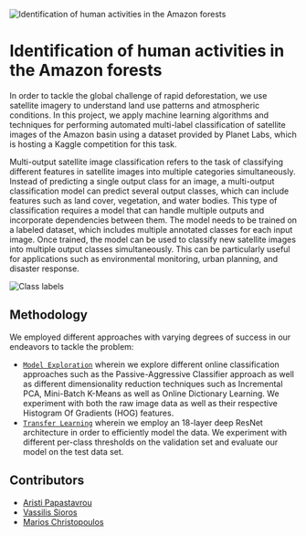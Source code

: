 ![Identification of human activities in the Amazon forests](https://raw.githubusercontent.com/planetlabs/planet-amazon-deforestation/master/img/chipdesc.jpg)


# Identification of human activities in the Amazon forests

In order to tackle the global challenge of rapid deforestation, we use satellite imagery to understand land use patterns and atmospheric conditions. In this project, we apply machine learning algorithms and techniques for performing automated multi-label classification of satellite images of the Amazon basin using a dataset provided by Planet Labs, which is hosting a Kaggle competition for this task.

Multi-output satellite image classification refers to the task of classifying different features in satellite images into multiple categories simultaneously. Instead of predicting a single output class for an image, a multi-output classification model can predict several output classes, which can include features such as land cover, vegetation, and water bodies. This type of classification requires a model that can handle multiple outputs and incorporate dependencies between them. The model needs to be trained on a labeled dataset, which includes multiple annotated classes for each input image. Once trained, the model can be used to classify new satellite images into multiple output classes simultaneously. This can be particularly useful for applications such as environmental monitoring, urban planning, and disaster response.

![Class labels](https://raw.githubusercontent.com/planetlabs/planet-amazon-deforestation/master/img/chips.jpg)

## Methodology

We employed different approaches with varying degrees of success in our endeavors to tackle the problem:

- [`Model Exploration`](https://github.com/AristiPap/Amazon_Rainforest/blob/main/Model%20Exploration.ipynb) wherein we explore different online classification approaches such as the Passive-Aggressive Classifier approach as well as different dimensionality reduction techniques such as Incremental PCA, Mini-Batch K-Means as well as Online Dictionary Learning. We experiment with both the raw image data as well as their respective Histogram Of Gradients (HOG) features.
- [`Transfer Learning`](https://github.com/AristiPap/Amazon_Rainforest/blob/main/Transfer%20Learning.ipynb) wherein we employ an 18-layer deep ResNet architecture in order to efficiently model the data. We experiment with different per-class thresholds on the validation set and evaluate our model on the test data set.

## Contributors
- [Aristi Papastavrou](https://github.com/AristiPap)
- [Vassilis Sioros](https://github.com/billsioros)
- [Marios Christopoulos](https://github.com/hank-octopus98)
